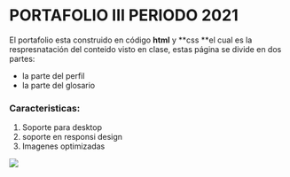 # PORTAFOLIO III PERIODO 2021

El portafolio esta construido en código **html** y **css **el cual es la respresnatación del conteido visto en clase, estas página se divide en dos partes:

- la parte del perfil
- la parte del glosario

### Caracteristicas:
1. Soporte para desktop
2. soporte en responsi design
3. Imagenes optimizadas

<img src="https://i.imgur.com/wM4WXYX.jpg"/>
